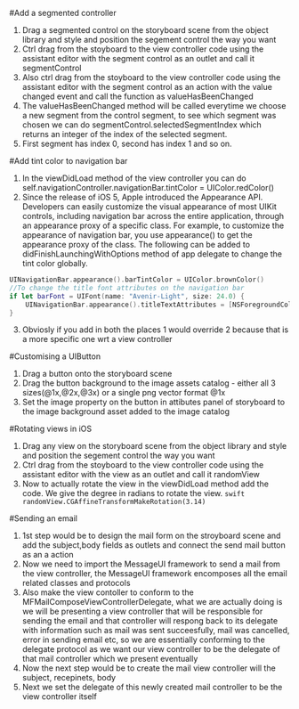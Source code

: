 #Add a segmented controller

1. Drag a segmented control on the storyboard scene from the object library and style and position the segement control the way you want
2. Ctrl drag from the stoyboard to the view controller code using the assistant editor with the segment control as an outlet and call it segmentControl
3. Also ctrl drag from the stoyboard to the view controller code using the assistant editor with the segment control as an action with the value changed event and call the function as valueHasBeenChanged
4. The valueHasBeenChanged method will be called everytime we choose a new segment from the control segment, to see which segment was chosen we can do segmentControl.selectedSegmentIndex which returns an integer of the index of the selected segment.
5. First segment has index 0, second has index 1 and so on.

#Add tint color to navigation bar

1. In the viewDidLoad method of the view controller you can do self.navigationController.navigationBar.tintColor = UIColor.redColor()
2. Since the release of iOS 5, Apple introduced the Appearance API. Developers can easily customize the visual appearance of most UIKit controls, including navigation bar across the entire application, through an appearance proxy of a specific class. For example, to customize the appearance of navigation bar, you use appearance() to get the appearance proxy of the class. The following can be added to didFinishLaunchingWithOptions method of app delegate to change the tint color globally.
```swift 
UINavigationBar.appearance().barTintColor = UIColor.brownColor()
//To change the title font attributes on the navigation bar
if let barFont = UIFont(name: "Avenir-Light", size: 24.0) {
    UINavigationBar.appearance().titleTextAttributes = [NSForegroundColorAttributeName:UIColor.whiteColor(), NSFontAttributeName:barFont]
}
```
3. Obviosly if you add in both the places 1 would override 2 because that is a more specific one wrt a view controller

#Customising a UIButton

1. Drag a button onto the storyboard scene
2. Drag the button background to the image assets catalog - either all 3 sizes(@1x,@2x,@3x) or a single png vector format @1x
3. Set the image property on the button in attibutes panel of storyboard to the image background asset added to the image catalog


#Rotating views in iOS
1. Drag any view on the storyboard scene from the object library and style and position the segement control the way you want
2. Ctrl drag from the stoyboard to the view controller code using the assistant editor with the view as an outlet and call it randomView
3. Now to actually rotate the view in the viewDidLoad method add the code. We give the degree in radians to rotate the view.
```swift randomView.CGAffineTransformMakeRotation(3.14) ```

#Sending an email
1. 1st step would be to design the mail form on the stroyboard scene and add the subject,body fields as outlets and connect the send mail button as an a action
2. Now we need to import the MessageUI framework to send a mail from the view controller, the MessageUI framework encomposes all the email related classes and protocols
3. Also make the view contoller to conform to the MFMailComposeViewControllerDelegate, what we are actually doing is we will be presenting a view controller that will be responsible for sending the email and that controller will respong back to its delegate with information such as mail was sent succeesfully, mail was cancelled, error in sending email etc, so we are essentially conforming to the delegate protocol as we want our view controller to be the delegate of that mail controller which we present eventually
4. Now the next step would be to create the mail view controller will the subject, recepinets, body
5. Next we set the delegate of this newly created mail controller to be the view controller itself


